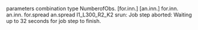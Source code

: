 parameters combination     type  NumberofObs.  [for.inn.]  [an.inn.]   for.inn.   an.inn.  for.spread    an.spread
I1_L300_R2_K2  srun: Job step aborted: Waiting up to 32 seconds for job step to finish.
